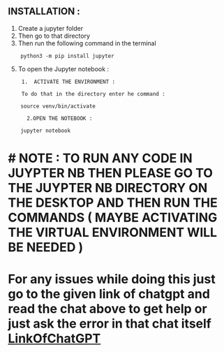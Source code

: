 
## INSTALLATION :

1. Create a jupyter folder 
2. Then go to that directory 
3. Then run the following command in the terminal 

```
    python3 -m pip install jupyter 
```

5. To open the Jupyter notebook :

	    1.  ACTIVATE THE ENVIRONMENT :
         
		To do that in the directory enter he command :
		
```
    source venv/bin/activate
```  
        
		  2.OPEN THE NOTEBOOK :

```
    jupyter notebook
```


	 

# #  NOTE : TO RUN ANY CODE IN JUYPTER NB THEN PLEASE GO TO THE JUYPTER NB DIRECTORY ON THE DESKTOP AND THEN RUN THE COMMANDS ( MAYBE ACTIVATING THE VIRTUAL ENVIRONMENT WILL BE NEEDED )

# For any issues while doing this just go to the given link of chatgpt and read the chat above to get help or just ask the error in that chat itself [LinkOfChatGPT](https://chatgpt.com/c/e9f404b3-aadd-4adb-8793-9233ed923b99)


